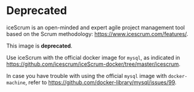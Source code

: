 # Deprecated

iceScrum is an open-minded and expert agile project management tool based on the Scrum methodology: https://www.icescrum.com/features/.

This image is **deprecated**.

Use iceScrum with the official docker image for `mysql`, as indicated in https://github.com/icescrum/iceScrum-docker/tree/master/icescrum.

In case you have trouble with using the official `mysql` image with `docker-machine`, refer to https://github.com/docker-library/mysql/issues/99.